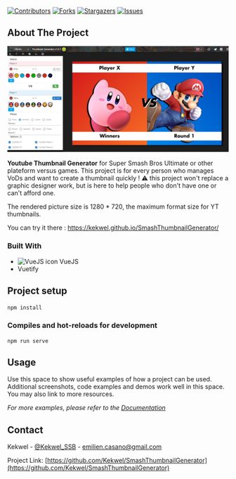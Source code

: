 <!-- PROJECT SHIELDS -->
<!--
*** This template uses markdown "reference style" links for readability.
*** Reference links are enclosed in brackets [ ] instead of parentheses ( ).
*** See the bottom of this document for the declaration of the reference variables
*** for contributors-url, forks-url, etc. This is an optional, concise syntax you may use.
*** https://www.markdownguide.org/basic-syntax/#reference-style-links
-->

[![Contributors][contributors-shield]][contributors-url] [![Forks][forks-shield]][forks-url] [![Stargazers][stars-shield]][stars-url] [![Issues][issues-shield]][issues-url]

<!-- ABOUT THE PROJECT -->
## About The Project

[![Product Name Screen Shot][product-screenshot]](https://kekwel.github.io/SmashThumbnailGenerator/)

**Youtube Thumbnail Generator** for Super Smash Bros Ultimate or other plateform versus games.
This project is for every person who manages VoDs and want to create a thumbnail quickly !
⚠️ this project won't replace a graphic designer work, but is here to help people who don't have one or can't afford one.

The rendered picture size is 1280 * 720, the maximum format size for YT thumbnails.

You can try it there : https://kekwel.github.io/SmashThumbnailGenerator/

### Built With

* <img src="https://vuejs.org/images/logo.svg" width="32" height="32" alt="VueJS icon"> VueJS
* Vuetify

<!-- GETTING STARTED -->
## Project setup
```
npm install
```

### Compiles and hot-reloads for development
```
npm run serve
```

<!-- USAGE EXAMPLES -->
## Usage

Use this space to show useful examples of how a project can be used. Additional screenshots, code examples and demos work well in this space. You may also link to more resources.

_For more examples, please refer to the [Documentation](https://example.com)_


<!-- CONTACT -->
## Contact

Kekwel - [@Kekwel_SSB](https://twitter.com/Kekwel_SSB) - emilien.casano@gmail.com

Project Link: [https://github.com/Kekwel/SmashThumbnailGenerator](https://github.com/Kekwel/SmashThumbnailGenerator)


<!-- MARKDOWN LINKS & IMAGES -->
<!-- https://www.markdownguide.org/basic-syntax/#reference-style-links -->
[contributors-shield]: https://img.shields.io/github/contributors/Kekwel/SmashThumbnailGenerator.svg?style=flat-square
[contributors-url]: https://github.com/Kekwel/SmashThumbnailGenerator/graphs/contributors
[forks-shield]: https://img.shields.io/github/forks/Kekwel/SmashThumbnailGenerator.svg?style=flat-square
[forks-url]: https://github.com/Kekwel/SmashThumbnailGenerator/network/members
[stars-shield]: https://img.shields.io/github/stars/Kekwel/SmashThumbnailGenerator.svg?style=flat-square
[stars-url]: https://github.com/Kekwel/SmashThumbnailGenerator/stargazers
[issues-shield]: https://img.shields.io/github/issues/Kekwel/SmashThumbnailGenerator.svg?style=flat-square
[issues-url]: https://github.com/Kekwel/SmashThumbnailGenerator/issues
[product-screenshot]: docs/home.jpg